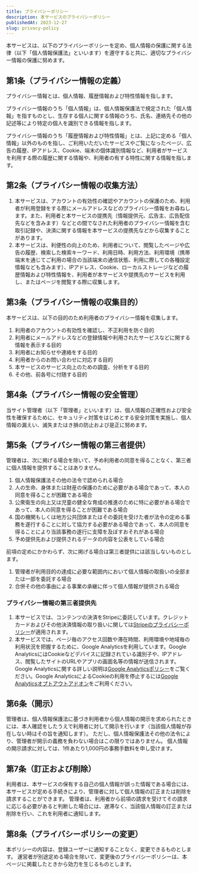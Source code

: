 ```yaml
---
title: プライバシーポリシー
description: 本サービスのプライバシーポリシー
publishedAt: 2023-12-27
slug: privacy-policy
---
```


本サービスは、以下のプライバシーポリシーを定め、個人情報の保護に関する法律（以下「個人情報保護法」といいます）を遵守すると共に、適切なプライバシー情報の保護に努めます。

## 第1条（プライバシー情報の定義）

プライバシー情報とは、個人情報、履歴情報および特性情報を指します。

プライバシー情報のうち「個人情報」は、個人情報保護法で規定された「個人情報」を指すものとし、生存する個人に関する情報のうち、氏名、連絡先その他の記述等により特定の個人を識別できる情報を指します。

プライバシー情報のうち「履歴情報および特性情報」とは、上記に定める「個人情報」以外のものを指し、ご利用いただいたサービスやご覧になったページ、広告の履歴、IPアドレス、Cookie、端末の個体識別情報など、利用者がサービスを利用する際の履歴に関する情報や、利用者の有する特性に関する情報を指します。

## 第2条（プライバシー情報の収集方法）

1. 本サービスは、アカウントの有効性の確認やアカウントの保護のため、利用者が利用登録をする際にメールアドレスなどのプライバシー情報をお尋ねします。また、利用者と本サービスの提携先（情報提供元、広告主、広告配信先などを含みます）などとの間でなされた利用者のプライバシー情報を含む取引記録や、決済に関する情報を本サービスの提携先などから収集することがあります。
2. 本サービスは、利便性の向上のため、利用者について、閲覧したページや広告の履歴、検索した検索キーワード、利用日時、利用方法、利用環境（携帯端末を通じてご利用の場合の当該端末の通信状態、利用に際しての各種設定情報なども含みます）、IPアドレス、Cookie、ローカルストレージなどの履歴情報および特性情報を、利用者が本サービスや提携先のサービスを利用し、またはページを閲覧する際に収集します。

## 第3条（プライバシー情報の収集目的）

本サービスは、以下の目的のため利用者のプライバシー情報を収集します。

1. 利用者のアカウントの有効性を確認し、不正利用を防ぐ目的
2. 利用者にメールアドレスなどの登録情報や利用されたサービスなどに関する情報を表示する目的
3. 利用者にお知らせや連絡をする目的
4. 利用者からのお問い合わせに対応する目的
5. 本サービスのサービス向上のための調査、分析をする目的
6. その他、前各号に付随する目的

## 第4条（プライバシー情報の安全管理）

当サイト管理者（以下「管理者」といいます）は、個人情報の正確性および安全性を確保するために、セキュリティ対策をはじめとする安全対策を実施し、個人情報の漏えい、滅失またはき損の防止および是正に努めます。

## 第5条（プライバシー情報の第三者提供）

管理者は、次に掲げる場合を除いて、予め利用者の同意を得ることなく、第三者に個人情報を提供することはありません。

1. 個人情報保護法その他の法令で認められる場合
2. 人の生命、身体または財産の保護のために必要がある場合であって、本人の同意を得ることが困難である場合
3. 公衆衛生の向上又は児童の健全な育成の推進のために特に必要がある場合であって、本人の同意を得ることが困難である場合
4. 国の機関もしくは地方公共団体またはその委託を受けた者が法令の定める事務を遂行することに対して協力する必要がある場合であって、本人の同意を得ることにより当該事務の遂行に支障を及ぼすおそれがある場合
5. 予め提供先および提供されるデータの内容を公表をしている場合

前項の定めにかかわらず、次に掲げる場合は第三者提供には該当しないものとします。

1. 管理者が利用目的の達成に必要な範囲内において個人情報の取扱いの全部または一部を委託する場合
2. 合併その他の事由による事業の承継に伴って個人情報が提供される場合

### プライバシー情報の第三者提供先

1. 本サービスでは、コンテンツの決済をStripeに委託しています。クレジットカードおよびその他決済情報の取り扱いに関しては[Stripeのプライバシーポリシー](https://stripe.com/jp/privacy)が適用されます。
2. 本サービスでは、ページ毎のアクセス回数や滞在時間、利用環境や地域毎の利用状況を把握するために、Google Analyticsを利用しています。Google AnalyticsにはCookieなどデバイスに記録されている識別子や、IPアドレス、閲覧したサイトのURLやアプリの画面名等の情報が送信されます。Google Analyticsに関する詳しい説明は[Google Analyticsポリシー](https://www.google.com/analytics/policies)をご覧ください。Google AnalyticsによるCookieの利用を停止するには[Google Analyticsオプトアウトアドオン](https://tools.google.com/dlpage/gaoptout?hl=ja)をご利用ください。

## 第6条（開示）

管理者は、個人情報保護法に基づき利用者から個人情報の開示を求められたときには、本人確認をしたうえで利用者に対して開示を行います（当該個人情報が存在しない時はその旨を通知します）。
ただし、個人情報保護法その他の法令により、管理者が開示の義務を負わない場合はこの限りではありません。
個人情報の開示請求に対しては、1件あたり1,000円の事務手数料を申し受けます。

## 第7条（訂正および削除）

利用者は、本サービスの保有する自己の個人情報が誤った情報である場合には、本サービスが定める手続きにより、管理者に対して個人情報の訂正または削除を請求することができます。
管理者は、利用者から前項の請求を受けてその請求に応じる必要があると判断した場合には、遅滞なく、当該個人情報の訂正または削除を行い、これを利用者に通知します。

## 第8条（プライバシーポリシーの変更）

本ポリシーの内容は、登録ユーザーに通知することなく、変更できるものとします。
運営者が別途定める場合を除いて、変更後のプライバシーポリシーは、本ページに掲載したときから効力を生じるものとします。
